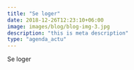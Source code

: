 ```yaml
---
title: "Se loger"
date: 2018-12-26T12:23:10+06:00
image: images/blog/blog-img-3.jpg
description: "this is meta description"
type: "agenda_actu"
---
```


Se loger